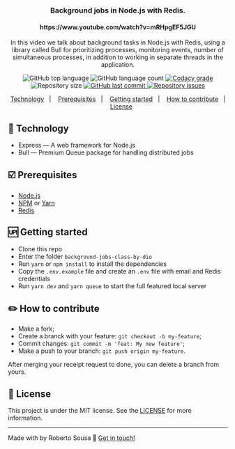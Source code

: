 
<h3 align="center">
	Background jobs in Node.js with Redis.
</h3>
<h4 align="center">
https://www.youtube.com/watch?v=mRHpgEF5JGU
</h4>
<p align="center">
In this video we talk about background tasks in Node.js with Redis, using a library called Bull for prioritizing processes, monitoring events, number of simultaneous processes, in addition to working in separate threads in the application.
</p>
<p align="center">
  <img alt="GitHub top language" src="https://img.shields.io/github/languages/top/robertosousa1/background-jobs-class-by-dio.svg">
  
  <img alt="GitHub language count" src="https://img.shields.io/github/languages/count/robertosousa1/background-jobs-class-by-dio.svg">
  
  <a href="https://www.codacy.com/app/robertosousa1/background-jobs-class-by-dio?utm_source=github.com&amp;utm_medium=referral&amp;utm_content=robertosousa1/background-jobs-class-by-dio&amp;utm_campaign=Badge_Grade">
    <img alt="Codacy grade" src="https://img.shields.io/codacy/grade/70c8e79c83b442278f6c276ebf117ae4.svg">
  </a>

  
  <img alt="Repository size" src="https://img.shields.io/github/repo-size/robertosousa1/background-jobs-class-by-dio.svg">
  <a href="https://github.com/robertosousa1/background-jobs-class-by-dio/commits/master">
    <img alt="GitHub last commit" src="https://img.shields.io/github/last-commit/robertosousa1/background-jobs-class-by-dio.svg">
  </a>
  
  <a href="https://github.com/robertosousa1/background-jobs-class-by-dio/issues">
    <img alt="Repository issues" src="https://img.shields.io/github/issues/robertosousa1/background-jobs-class-by-dio.svg">
  </a>
</p>

<p align="center">
<a href="#rocket-technology">Technology</a>&nbsp;&nbsp;&nbsp;|&nbsp;&nbsp;&nbsp;
  <a href="#ballot_box_with_check-prerequisites">Prerequisites</a>&nbsp;&nbsp;&nbsp;|&nbsp;&nbsp;&nbsp;
    <a href="#up-getting-started">Getting started</a>&nbsp;&nbsp;&nbsp;|&nbsp;&nbsp;&nbsp;
  <a href="#pencil2-how-to-contribute">How to contribute</a>&nbsp;&nbsp;&nbsp;|&nbsp;&nbsp;&nbsp;
  <a href="#memo-license">License</a>
</p>

## [](#technology):rocket: Technology
-  Express — A web framework for Node.js
-  Bull — Premium Queue package for handling distributed jobs

## [](#prerequisites):ballot_box_with_check: Prerequisites
-   [Node.js](https://nodejs.org/en/)
-   [NPM](https://www.npmjs.com/) or [Yarn](https://yarnpkg.com/pt-BR/docs/install)
- [Redis](https://redis.io/)

## [](#getting-started):up: Getting started

-   Clone this repo
-  Enter the folder `background-jobs-class-by-dio`
-  Run `yarn` or `npm install` to install the dependencies
-  Copy the `.env.example` file and create an `.env` file with email and Redis credentials
- Run `yarn dev` and `yarn queue` to start the full featured local server
## [](#how-to-contribute):pencil2: How to contribute

-   Make a fork;
-   Create a branck with your feature:  `git checkout -b my-feature`;
-   Commit changes:  `git commit -m 'feat: My new feature'`;
-   Make a push to your branch:  `git push origin my-feature`.

After merging your receipt request to done, you can delete a branch from yours.

## [](#license):memo: License
This project is under the MIT license. See the [LICENSE]([[https://github.com/robertosousa1/background-jobs-class-by-dio/blob/master/LICENSE](https://github.com/robertosousa1/background-jobs-class-by-dio/blob/master/LICENSE)]) for more information.

----------

Made with by Roberto Sousa  👋  [Get in touch!](https://www.linkedin.com/in/robertosousa01/)
